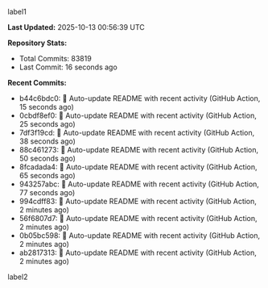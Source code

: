 
label1 
<!-- ACTIVITY_START -->
**Last Updated:** 2025-10-13 00:56:39 UTC

**Repository Stats:**
- Total Commits: 83819
- Last Commit: 16 seconds ago

**Recent Commits:**
- b44c6bdc0: 🤖 Auto-update README with recent activity (GitHub Action, 15 seconds ago)
- 0cbdf8ef0: 🤖 Auto-update README with recent activity (GitHub Action, 25 seconds ago)
- 7df3f19cd: 🤖 Auto-update README with recent activity (GitHub Action, 38 seconds ago)
- 88c461273: 🤖 Auto-update README with recent activity (GitHub Action, 50 seconds ago)
- 8fcadada4: 🤖 Auto-update README with recent activity (GitHub Action, 65 seconds ago)
- 943257abc: 🤖 Auto-update README with recent activity (GitHub Action, 77 seconds ago)
- 994cdff83: 🤖 Auto-update README with recent activity (GitHub Action, 2 minutes ago)
- 56f6807d7: 🤖 Auto-update README with recent activity (GitHub Action, 2 minutes ago)
- 0b05bc598: 🤖 Auto-update README with recent activity (GitHub Action, 2 minutes ago)
- ab2817313: 🤖 Auto-update README with recent activity (GitHub Action, 2 minutes ago)
<!-- ACTIVITY_END -->

label2

